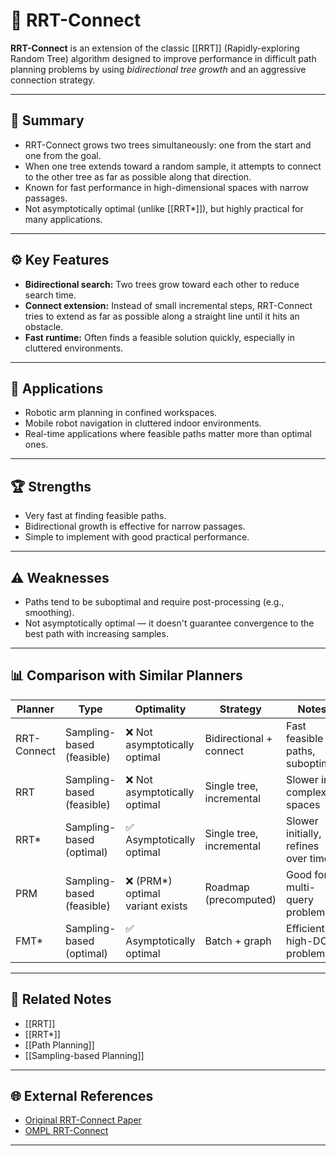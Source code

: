 # 🌳 RRT-Connect

**RRT-Connect** is an extension of the classic [[RRT]] (Rapidly-exploring Random Tree) algorithm designed to improve performance in difficult path planning problems by using *bidirectional tree growth* and an aggressive connection strategy.

---

## 🧠 Summary

- RRT-Connect grows two trees simultaneously: one from the start and one from the goal.
- When one tree extends toward a random sample, it attempts to connect to the other tree as far as possible along that direction.
- Known for fast performance in high-dimensional spaces with narrow passages.
- Not asymptotically optimal (unlike [[RRT*]]), but highly practical for many applications.

---

## ⚙️ Key Features

- **Bidirectional search:** Two trees grow toward each other to reduce search time.
- **Connect extension:** Instead of small incremental steps, RRT-Connect tries to extend as far as possible along a straight line until it hits an obstacle.
- **Fast runtime:** Often finds a feasible solution quickly, especially in cluttered environments.

---

## 🚀 Applications

- Robotic arm planning in confined workspaces.
- Mobile robot navigation in cluttered indoor environments.
- Real-time applications where feasible paths matter more than optimal ones.

---

## 🏆 Strengths

- Very fast at finding feasible paths.
- Bidirectional growth is effective for narrow passages.
- Simple to implement with good practical performance.

---

## ⚠️ Weaknesses

- Paths tend to be suboptimal and require post-processing (e.g., smoothing).
- Not asymptotically optimal — it doesn't guarantee convergence to the best path with increasing samples.

---

## 📊 Comparison with Similar Planners

| Planner       | Type                    | Optimality               | Strategy               | Notes                                 |
|---------------|-------------------------|--------------------------|------------------------|---------------------------------------|
| RRT-Connect    | Sampling-based (feasible) | ❌ Not asymptotically optimal | Bidirectional + connect | Fast feasible paths, suboptimal |
| RRT            | Sampling-based (feasible) | ❌ Not asymptotically optimal | Single tree, incremental | Slower in complex spaces |
| RRT*           | Sampling-based (optimal) | ✅ Asymptotically optimal | Single tree, incremental | Slower initially, refines over time |
| PRM            | Sampling-based (feasible) | ❌ (PRM*) optimal variant exists | Roadmap (precomputed) | Good for multi-query problems |
| FMT*           | Sampling-based (optimal) | ✅ Asymptotically optimal | Batch + graph           | Efficient in high-DOF problems |

---

## 🔗 Related Notes

- [[RRT]]
- [[RRT*]]
- [[Path Planning]]
- [[Sampling-based Planning]]

---

## 🌐 External References

- [Original RRT-Connect Paper](http://www.kavrakilab.org/publications/latombe_2000_rrtconnect.pdf)
- [OMPL RRT-Connect](https://ompl.kavrakilab.org/rrtconnect.html)

---
